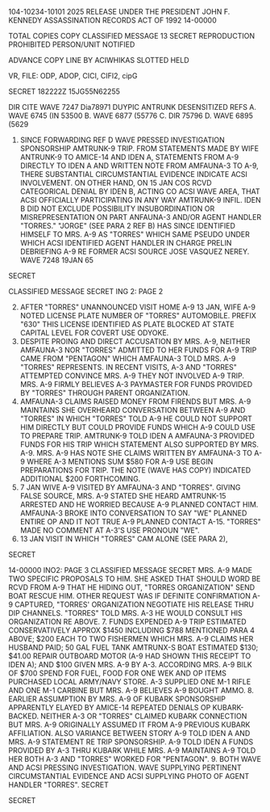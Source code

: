 104-10234-10101 2025 RELEASE UNDER THE PRESIDENT JOHN F. KENNEDY ASSASSINATION RECORDS ACT OF 1992
14-00000

TOTAL COPIES
COPY
CLASSIFIED MESSAGE
13
SECRET
REPRODUCTION PROHIBITED
PERSON/UNIT NOTIFIED

ADVANCE COPY
LINE
BY
ACIWHIKAS
SLOTTED
HELD

VR, FILE: ODP, ADOP, CICI, CIFI2, cipG

SECRET 182222Z
15JG55N62255

DIR CITE WAVE 7247
Dia78971
DUYPIC ANTRUNK
DESENSITIZED
REFS A. WAVE 6745 (IN 53500
B. WAVE 6877 (55776
C. DIR 75796
D. WAVE 6895 (5629
1. SINCE FORWARDING REF D WAVE PRESSED INVESTIGATION SPONSORSHIP AMTRUNK-9 TRIP. FROM STATEMENTS MADE BY WIFE ANTRUNK-9 TO AMICE-14 AND IDEN A, STATEMENTS FROM A-9 DIRECTLY TO IDEN A AND WRITTEN NOTE FROM AMFAUNA-3 TO A-9, THERE SUBSTANTIAL CIRCUMSTANTIAL EVIDENCE INDICATE ACSI INVOLVEMENT. ON OTHER HAND, ON 15 JAN COS RCVD CATEGORICAL DENIAL BY IDEN B, ACTING CO ACSI WAVE AREA, THAT ACSI OFFICIALLY PARTICIPATING IN ANY WAY AMTRUNK-9 INFIL. IDEN B DID NOT EXCLUDE POSSIBILITY INSUBORDINATION OR MISREPRESENTATION ON PART ANFAUNA-3 AND/OR AGENT HANDLER "TORRES." "JORGE" (SEE PARA 2 REF B) HAS SINCE IDENTIFIED HIMSELF TO MRS. A-9 AS "TORRES" WHICH SAME PSEUDO UNDER WHICH ACSI IDENTIFIED AGENT HANDLER IN CHARGE PRELIN DEBRIEFING A-9 RE FORMER ACSI SOURCE JOSE VASQUEZ NEREY.
WAVE 7248
19JAN 65

SECRET

CLASSIFIED MESSAGE
SECRET
ING 2: PAGE 2

2. AFTER "TORRES" UNANNOUNCED VISIT HOME A-9 13 JAN, WIFE A-9 NOTED LICENSE PLATE NUMBER OF "TORRES" AUTOMOBILE. PREFIX "630" THIS LICENSE IDENTIFIED AS PLATE BLOCKED AT STATE CAPITAL LEVEL FOR COVERT USE ODYOKE.
3. DESPITE PROING AND DIRECT ACCUSATION BY MRS. A-9, NEITHER AMFAUNA-3 NOR "TORRES" ADMITTED TO HER FUNDS FOR A-9 TRIP CAME FROM "PENTAGON" WHICH AMFAUNA-3 TOLD MRS. A-9 "TORRES" REPRESENTS. IN RECENT VISITS, A-3 AND "TORRES" ATTEMPTED CONVINCE MRS. A-9 THEY NOT INVOLVED A-9 TRIP. MRS. A-9 FIRMLY BELIEVES A-3 PAYMASTER FOR FUNDS PROVIDED BY "TORRES" THROUGH PARENT ORGANIZATION.
4. AMFAUNA-3 CLAIMS RAISED MONEY FROM FIRENDS BUT MRS. A-9 MAINTAINS SHE OVERHEARD CONVERSATION BETWEEN A-9 AND "TORRES" IN WHICH "TORRES" TOLD A-9 HE COULD NOT SUPPORT HIM DIRECTLY BUT COULD PROVIDE FUNDS WHICH A-9 COULD USE TO PREPARE TRIP. AMTRUNK-9 TOLD IDEN A AMFAUNA-3 PROVIDED FUNDS FOR HIS TRIP WHICH STATEMENT ALSO SUPPORTED BY MRS. A-9. MRS. A-9 HAS NOTE SHE CLAIMS WRITTEN BY AMFAUNA-3 TO A-9 WHERE A-3 MENTIONS SUM $580 FOR A-9 USE BEGIN PREPARATIONS FOR TRIP. THE NOTE (WAVE HAS COPY) INDICATED ADDITIONAL $200 FORTHCOMING.
5. 7 JAN WIVE A-9 VISITED BY AMFAUNA-3 AND "TORRES". GIVING FALSE SOURCE, MRS. A-9 STATED SHE HEARD AMTRUNK-15 ARRESTED AND HE WORRIED BECAUSE A-9 PLANNED CONTACT HIM. AMFAUNA-3 BROKE INTO CONVERSATION TO SAY "WE" PLANNED ENTIRE OP AND IT NOT TRUE A-9 PLANNED CONTACT A-15. "TORRES" MADE NO COMMENT AT A-3'S USE PRONOUN "WE".
6. 13 JAN VISIT IN WHICH "TORRES" CAM ALONE (SEE PARA 2),

SECRET

14-00000
INO2: PAGE 3
CLASSIFIED MESSAGE
SECRET
MRS. A-9 MADE TWO SPECIFIC PROPOSALS TO HIM. SHE ASKED THAT SHOULD WORD BE RCVD FROM A-9 THAT HE HIDING OUT, "TORRES ORGANIZATION" SEND BOAT RESCUE HIM. OTHER REQUEST WAS IF DEFINITE CONFIRMATION A-9 CAPTURED, "TORRES' ORGANIZATION NEGOTIATE HIS RELEASE THRU DIP CHANNELS. "TORRES" TOLD MRS. A-3 HE WOULD CONSULT HIS ORGANIZATION RE ABOVE.
7. FUNDS EXPENDED A-9 TRIP ESTIMATED CONSERVATIVELY APPROX $1450 INCLUDING $788 MENTIONED PARA 4 ABOVE; $200 EACH TO TWO FISHERMEN WHICH MRS. A-9 CLAIMS HER HUSBAND PAID; 50 GAL FUEL TANK AMTRUNX-S BOAT ESTIMATED $130; $41.00 REPAIR OUTBOARD MOTOR (A-9 HAD SHOWN THIS RECEIPT TO IDEN A); AND $100 GIVEN MRS. A-9 BY A-3. ACCORDING MRS. A-9 BILK OF $700 SPEND FOR FUEL, FOOD FOR ONE WEK AND OP ITEMS PURCHASED LOCAL ARMY/NAVY STORE. A-3 SUPPLIED ONE M-1 RIFLE AND ONE M-1 CARBINE BUT MRS. A-9 BELIEVES A-9 BOUGHT AMMO.
8. EARLIER ASSUMPTION BY MRS. A-9 OF KUBARK SPONSORSHIP APPARENTLY ELAYED BY AMICE-14 REPEATED DENIALS OP KUBARK-BACKED. NEITHER A-3 OR "TORRES" CLAIMED KUBARK CONNECTION BUT MRS. A-9 ORIGINALLY ASSUMED IT FROM A-9 PREVIOUS KUBARK AFFILIATION. ALSO VARIANCE BETWEEN STORY A-9 TOLD IDEN A AND MRS. A-9 STATEMENT RE TRIP SPONSORSHIP. A-9 TOLD IDEN A FUNDS PROVIDED BY A-3 THRU KUBARK WHILE MRS. A-9 MAINTAINS A-9 TOLD HER BOTH A-3 AND "TORRES" WORKED FOR "PENTAGON".
9. BOTH WAVE AND ACSI PRESSING INVESTIGATION. WAVE SUPPLYING PERTINENT CIRCUMSTANTIAL EVIDENCE AND ACSI SUPPLYING PHOTO OF AGENT HANDLER "TORRES".
SECRET

SECRET
